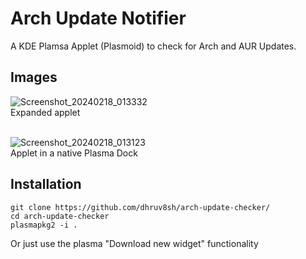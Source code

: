 # Arch Update Notifier
A KDE Plamsa Applet (Plasmoid) to check for Arch and AUR Updates.

## Images
  
  ![Screenshot_20240218_013332](https://github.com/dhruv8sh/arch-update-checker/assets/67322047/90a7f66d-f752-4fdc-a95b-8f61c586bcda)<br>
  Expanded applet
<br>
<br>
  
  ![Screenshot_20240218_013123](https://github.com/dhruv8sh/arch-update-checker/assets/67322047/81310c19-ede5-4ed7-8ada-e08eb5c2d9bb)<br>
  Applet in a native Plasma Dock



## Installation
```
git clone https://github.com/dhruv8sh/arch-update-checker/
cd arch-update-checker
plasmapkg2 -i .
```
Or just use the plasma "Download new widget" functionality

